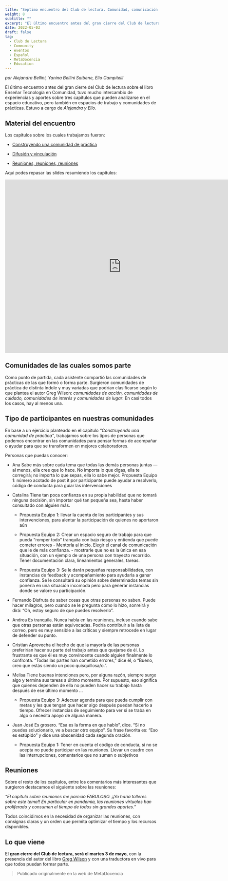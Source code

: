 ```yaml
---
title: "Septimo encuentro del Club de lectura. Comunidad, comunicación y reuniones"
weight: 8
subtitle: ""
excerpt: "El último encuentro antes del gran cierre del Club de lectura sobre el libro Enseñar Tecnología en Comunidad, tuvo mucho intercambio de experiencias y aportes sobre tres capítulos que pueden analizarse en el espacio educativo, pero también en espacios de trabajo y comunidades de prácticas."
date: 2022-05-03
draft: false
tag:
  - Club de Lectura
  - Community
  - eventos
  - Español
  - MetaDocencia
  - Education
---
```


_por Alejandra Bellini, Yanina Bellini Saibene, Elio Campitelli_

El último encuentro antes del gran cierre del Club de lectura sobre el libro Enseñar Tecnología en Comunidad, tuvo mucho intercambio de experiencias y aportes sobre tres capítulos que pueden analizarse en el espacio educativo, pero también en espacios de trabajo y comunidades de prácticas.  Estuvo a cargo de _Alejandra y Elio._

## Material del encuentro

Los capítulos sobre los cuales trabajamos fueron:

* [Construyendo una comunidad de práctica](https://teachtogether.tech/es/index.html#s:community)  

* [Difusión y vinculación](https://teachtogether.tech/es/index.html#s:outreach)

* [Reuniones, reuniones, reuniones](https://teachtogether.tech/es/index.html#s:meetings)
  
Aqui podes repasar las slides resumiendo los capítulos:

<iframe src="https://docs.google.com/presentation/d/1JBl-R9uNRXUPJR8NIP2fW8sUO9FE7cUXMEos_McRADY/embed?start=false&loop=false&delayms=3000" frameborder="0" width="760" height="569" allowfullscreen="true" mozallowfullscreen="true" webkitallowfullscreen="true"></iframe>

## Comunidades de las cuales somos parte

Como punto de partida, cada asistente compartió las comunidades de prácticas de las que formó o forma parte. Surgieron comunidades de práctica de distinta índole y muy variadas que podrían clasificarse según lo que plantea el autor Greg Wilson: _comunidades de acción, comunidades de cuidado, comunidades de interés y comunidades de lugar_. En casi todos los casos, hay al menos una.

## Tipo de participantes en nuestras comunidades

En base a un ejercicio planteado en el capítulo _“Construyendo una comunidad de práctica”_, trabajamos sobre los tipos de personas que podemos encontrar en las comunidades para pensar formas de acompañar o ayudar para que se transformen en mejores colaboradores.  

Personas que puedas conocer:
* Ana
Sabe más sobre cada tema que todas las demás personas juntas — al menos, ella cree que lo hace. No importa lo que digas, ella te corregirá; no importa lo que sepas, ella lo sabe mejor.
Propuesta Equipo 1: número acotado de post it por participante puede ayudar a resolverlo, código de conducta para guiar las intervenciones

* Catalina
Tiene tan poca confianza en su propia habilidad que no tomará ninguna decisión, sin importar qué tan pequeña sea, hasta haber consultado con alguien más.

  - Propuesta Equipo 1: llevar la cuenta de los participantes y sus intervenciones, para alentar la participación de quienes no aportaron aún

  - Propuesta Equipo 2: Crear un espacio seguro de trabajo para que pueda “romper todo” tranquila con bajo riesgo y entienda que puede cometer errores - Mentoría al inicio. Elegir el canal de comunicación que le de más confianza. - mostrarle que no es la única en esa situación, con un ejemplo de una persona con trayecto recorrido. Tener documentación clara, lineamientos generales, tareas.

  - Propuesta Equipo 3: Se le darán pequeñas responsabilidades, con instancias de feedback y acompañamiento para ayudarla a ganar confianza. Se le consultará su opinión sobre determinados temas sin ponerla en una situación incomoda pero para generar instancias donde se valore su participación.

* Fernando
Disfruta de saber cosas que otras personas no saben. Puede hacer milagros, pero cuando se le pregunta cómo lo hizo, sonreirá y dirá: “Oh, estoy seguro de que puedes resolverlo”.

* Andrea
Es tranquila. Nunca habla en las reuniones, incluso cuando sabe que otras personas están equivocadas. Podría contribuir a la lista de correo, pero es muy sensible a las críticas y siempre retrocede en lugar de defender su punto.

* Cristian
Aprovecha el hecho de que la mayoría de las personas preferirían hacer su parte del trabajo antes que quejarse de él. Lo frustrante es que él es muy convincente cuando alguien finalmente lo confronta. “Todas las partes han cometido errores,” dice él, o “Bueno, creo que estás siendo un poco quisquillosa/o.”.

* Melisa
Tiene buenas intenciones pero, por alguna razón, siempre surge algo y termina sus tareas a último momento. Por supuesto, eso significa que quienes dependen de ella no pueden hacer su trabajo hasta después de ese último momento …

  - Propuesta Equipo 3: Adecuar agenda para que pueda cumplir con metas y les que tengan que hacer algo después puedan hacerlo a tiempo. Ofrecer instancias de seguimiento para ver si se traba en algo o necesita apoyo de alguna manera.

* Juan José
Es grosero. “Esa es la forma en que hablo”, dice. “Si no puedes solucionarlo, ve a buscar otro equipo”. Su frase favorita es: “Eso es estúpido” y dice una obscenidad cada segunda oración.

  - Propuesta Equipo 1: Tener en cuenta el código de conducta, si no se acepta no puede participar en las reuniones. Llevar un cuadro con las interrupciones, comentarios que no suman o subjetivos

## Reuniones

Sobre el resto de los capítulos, entre los comentarios más interesantes que surgieron destacamos el siguiente sobre las reuniones:

_“El capítulo sobre reuniones me pareció FABULOSO. ¡¡Yo haría talleres sobre este tema!! En particular en pandemia, las reuniones virtuales han proliferado y consumen el tiempo de todos sin grandes aportes.”_

Todos coincidimos en la necesidad de organizar las reuniones, con consignas claras y un orden que permita optimizar el tiempo y los recursos disponibles. 

## Lo que viene

El **gran cierre del Club de lectura, será el martes 3 de mayo**, con la presencia del autor del libro [Greg Wilson](https://teachtogether.tech/es/index.html#s:meetings) y con una traductora en vivo para que todos puedan formar parte.

> Publicado originalmente en la web de MetaDocencia